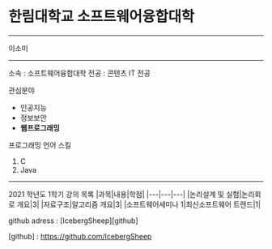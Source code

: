 # 한림대학교 소프트웨어융합대학
---

이소미

---

소속 : 소프트웨어융합대학
전공 : 콘텐츠 IT 전공


관심분야
* 인공지능
* 정보보안
* **웹프로그래밍**

프로그래밍 언어 스킬
1. C
2. Java

----------------------

2021 학년도 1학기 강의 목록
|과목|내용|학점|
|---|---|---|
|논리설계 및 실험|논리회로 개요|3|
|자료구조|알고리즘 개요|3|
|소프트웨어세미나 1|최신소프트웨어 트렌드|1|

github adress : [IcebergSheep][github]

[github] : https://github.com/IcebergSheep
